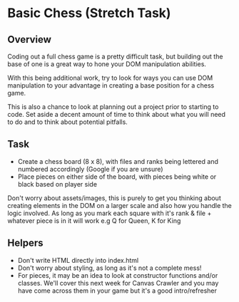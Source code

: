 # Basic Chess (Stretch Task)

## Overview
Coding out a full chess game is a pretty difficult task, but building out the base of one is a great way to hone your DOM manipulation abilities.

With this being additional work, try to look for ways you can use DOM manipulation to your advantage in creating a base position for a chess game.

This is also a chance to look at planning out a project prior to starting to code. Set aside a decent amount of time to think about what you will need to do and to think about potential pitfalls.

## Task
-   Create a chess board (8 x 8), with files and ranks being lettered and numbered accordingly (Google if you are unsure)
-   Place pieces on either side of the board, with pieces being white or black based on player side

Don't worry about assets/images, this is purely to get you thinking about creating elements in the DOM on a larger scale and also how you handle the logic involved. As long as you mark each square with it's rank & file + whatever piece is in it will work e.g Q for Queen, K for King

## Helpers
-   Don't write HTML directly into index.html
-   Don't worry about styling, as long as it's not a complete mess!
-   For pieces, it may be an idea to look at constructor functions and/or classes. We'll cover this next week for Canvas Crawler and you may have come across them in your game but it's a good intro/refresher